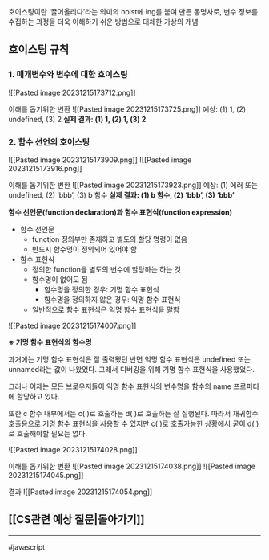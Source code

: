 호이스팅이란 ‘끌어올리다’라는 의미의 hoist에 ing를 붙여 만든 동명사로, 변수 정보를 수집하는 과정을 더욱 이해하기 쉬운 방법으로 대체한 가상의 개념

## 호이스팅 규칙
### 1. 매개변수와 변수에 대한 호이스팅
![[Pasted image 20231215173712.png]]

이해를 돕기위한 변환
![[Pasted image 20231215173725.png]]
예상: (1) 1, (2) undefined, (3) 2
**실제 결과: (1) 1, (2) 1, (3) 2**

### 2. 함수 선언의 호이스팅
![[Pasted image 20231215173909.png]]
![[Pasted image 20231215173916.png]]

이해를 돕기위한 변환
![[Pasted image 20231215173923.png]]
예상: (1) 에러 또는 undefined, (2) ‘bbb’, (3) b 함수
**실제 결과: (1) b 함수, (2) ‘bbb’, (3) ‘bbb’**

**함수 선언문(function declaration)과 함수 표현식(function expression)**
- 함수 선언문
    - function 정의부만 존재하고 별도의 할당 명령이 없음
    - 반드시 함수명이 정의되어 있어야 함
- 함수 표현식
    - 정의한 function을 별도의 변수에 할당하는 하는 것
    - 함수명이 없어도 됨
        - 함수명을 정의한 경우: 기명 함수 표현식
        - 함수명을 정의하지 않은 경우: 익명 함수 표현식
    - 일반적으로 함수 표현식은 익명 함수 표현식을 말함

![[Pasted image 20231215174007.png]]

**※ 기명 함수 표현식의 함수명**

과거에는 기명 함수 표현식은 잘 출력됐던 반면 익명 함수 표현식은 undefined 또는 unnamed라는 값이 나왔었다. 그래서 디버깅을 위해 기명 함수 표현식을 사용했었다.

그러나 이제는 모든 브로우저들이 익명 함수 표현식의 변수명을 함수의 name 프로퍼티에 할당하고 있다.

또한 c 함수 내부에서는 c( )로 호출하든 d( )로 호출하든 잘 실행된다. 따라서 재귀함수 호출용으로 기명 함수 표현식을 사용할 수 있지만 c( )로 호출가능한 상황에서 굳이 d( )로 호출해야할 필요는 없다.

![[Pasted image 20231215174028.png]]

이해를 돕기위한 변환
![[Pasted image 20231215174038.png]]
![[Pasted image 20231215174045.png]]

결과
![[Pasted image 20231215174054.png]]
## [[CS관련 예상 질문|돌아가기]]
---
#javascript 
